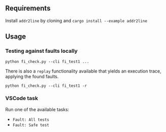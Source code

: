 ## Requirements

Install `addr2line` by cloning [](https://github.com/gimli-rs/addr2line) and `cargo install --example addr2line`

## Usage

### Testing against faults locally

`python fi_check.py --cli fi_test1 ...`

There is also a `replay` functionality available that yields an execution trace, applying the found faults.

```
python fi_check.py --cli fi_test1 -r
```

### VSCode task

Run one of the available tasks:

- `Fault: All tests`
- `Fault: Safe test`
